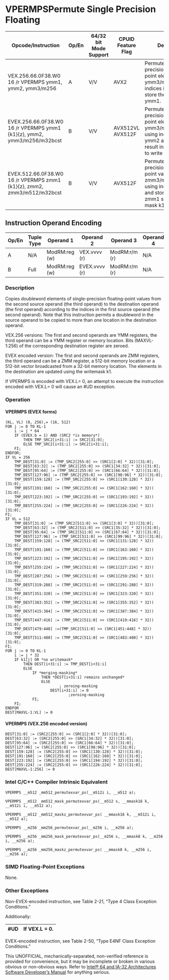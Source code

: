 # VPERMPS**Permute Single Precision Floating**

| Opcode/Instruction                                                      | Op/En | 64/32 bit Mode Support | CPUID Feature Flag | Description                                                                                                                                        |
| ----------------------------------------------------------------------- | ----- | ---------------------- | ------------------ | -------------------------------------------------------------------------------------------------------------------------------------------------- |
| VEX.256.66.0F38.W0 16 /r VPERMPS ymm1, ymm2, ymm3/m256                  | A     | V/V                    | AVX2               | Permute single-precision floating-point elements in ymm3/m256 using indices in ymm2 and store the result in ymm1.                                  |
| EVEX.256.66.0F38.W0 16 /r VPERMPS ymm1 {k1}{z}, ymm2, ymm3/m256/m32bcst | B     | V/V                    | AVX512VL AVX512F   | Permute single-precision floating-point elements in ymm3/m256/m32bcst using indexes in ymm2 and store the result in ymm1 subject to write mask k1. |
| EVEX.512.66.0F38.W0 16 /r VPERMPS zmm1 {k1}{z}, zmm2, zmm3/m512/m32bcst | B     | V/V                    | AVX512F            | Permute single-precision floating-point values in zmm3/m512/m32bcst using indices in zmm2 and store the result in zmm1 subject to write mask k1.   |

## Instruction Operand Encoding

| Op/En | Tuple Type | Operand 1     | Operand 2     | Operand 3     | Operand 4 |
| ----- | ---------- | ------------- | ------------- | ------------- | --------- |
| A     | N/A        | ModRM:reg (w) | VEX.vvvv (r)  | ModRM:r/m (r) | N/A       |
| B     | Full       | ModRM:reg (w) | EVEX.vvvv (r) | ModRM:r/m (r) | N/A       |

### Description

Copies doubleword elements of single-precision floating-point values from the second source operand (the third operand) to the destination operand (the first operand) according to the indices in the first source operand (the second operand). Note that this instruction permits a doubleword in the source operand to be copied to more than one location in the destination operand.

VEX.256 versions: The first and second operands are YMM registers, the third operand can be a YMM register or memory location. Bits (MAXVL-1:256) of the corresponding destination register are zeroed.

EVEX encoded version: The first and second operands are ZMM registers, the third operand can be a ZMM register, a 512-bit memory location or a 512-bit vector broadcasted from a 32-bit memory location. The elements in the destination are updated using the writemask k1.

If VPERMPS is encoded with VEX.L= 0, an attempt to execute the instruction encoded with VEX.L= 0 will cause an #​​​UD exception.

### Operation

#### VPERMPS (EVEX forms)

```
(KL, VL) (8, 256),= (16, 512)
FOR j := 0 TO KL-1
    i := j * 64
    IF (EVEX.b = 1) AND (SRC2 *is memory*)
        THEN TMP_SRC2[i+31:i] := SRC2[31:0];
        ELSE TMP_SRC2[i+31:i] := SRC2[i+31:i];
    FI;
ENDFOR;
IF VL = 256
    TMP_DEST[31:0] := (TMP_SRC2[255:0] >> (SRC1[2:0] * 32))[31:0];
    TMP_DEST[63:32] := (TMP_SRC2[255:0] >> (SRC1[34:32] * 32))[31:0];
    TMP_DEST[95:64] := (TMP_SRC2[255:0] >> (SRC1[66:64] * 32))[31:0];
    TMP_DEST[127:96] := (TMP_SRC2[255:0] >> (SRC1[98:96] * 32))[31:0];
    TMP_DEST[159:128] := (TMP_SRC2[255:0] >> (SRC1[130:128] * 32))[31:0];
    TMP_DEST[191:160] := (TMP_SRC2[255:0] >> (SRC1[162:160] * 32))[31:0];
    TMP_DEST[223:192] := (TMP_SRC2[255:0] >> (SRC1[193:192] * 32))[31:0];
    TMP_DEST[255:224] := (TMP_SRC2[255:0] >> (SRC1[226:224] * 32))[31:0];
FI;
IF VL = 512
    TMP_DEST[31:0] := (TMP_SRC2[511:0] >> (SRC1[3:0] * 32))[31:0];
    TMP_DEST[63:32] := (TMP_SRC2[511:0] >> (SRC1[35:32] * 32))[31:0];
    TMP_DEST[95:64] := (TMP_SRC2[511:0] >> (SRC1[67:64] * 32))[31:0];
    TMP_DEST[127:96] := (TMP_SRC2[511:0] >> (SRC1[99:96] * 32))[31:0];
    TMP_DEST[159:128] := (TMP_SRC2[511:0] >> (SRC1[131:128] * 32))[31:0];
    TMP_DEST[191:160] := (TMP_SRC2[511:0] >> (SRC1[163:160] * 32))[31:0];
    TMP_DEST[223:192] := (TMP_SRC2[511:0] >> (SRC1[195:192] * 32))[31:0];
    TMP_DEST[255:224] := (TMP_SRC2[511:0] >> (SRC1[227:224] * 32))[31:0];
    TMP_DEST[287:256] := (TMP_SRC2[511:0] >> (SRC1[259:256] * 32))[31:0];
    TMP_DEST[319:288] := (TMP_SRC2[511:0] >> (SRC1[291:288] * 32))[31:0];
    TMP_DEST[351:320] := (TMP_SRC2[511:0] >> (SRC1[323:320] * 32))[31:0];
    TMP_DEST[383:352] := (TMP_SRC2[511:0] >> (SRC1[355:352] * 32))[31:0];
    TMP_DEST[415:384] := (TMP_SRC2[511:0] >> (SRC1[387:384] * 32))[31:0];
    TMP_DEST[447:416] := (TMP_SRC2[511:0] >> (SRC1[419:416] * 32))[31:0];
    TMP_DEST[479:448] :=(TMP_SRC2[511:0] >> (SRC1[451:448] * 32))[31:0];
    TMP_DEST[511:480] := (TMP_SRC2[511:0] >> (SRC1[483:480] * 32))[31:0];
FI;
FOR j := 0 TO KL-1
    i := j * 32
    IF k1[j] OR *no writemask*
        THEN DEST[i+31:i] := TMP_DEST[i+31:i]
        ELSE
            IF *merging-masking*
                THEN *DEST[i+31:i] remains unchanged*
                ELSE
                        ; zeroing-masking
                    DEST[i+31:i] := 0
                            ;zeroing-masking
            FI;
    FI;
ENDFOR
DEST[MAXVL-1:VL] := 0

```

#### VPERMPS (VEX.256 encoded version)

```
DEST[31:0] := (SRC2[255:0] >> (SRC1[2:0] * 32))[31:0];
DEST[63:32] := (SRC2[255:0] >> (SRC1[34:32] * 32))[31:0];
DEST[95:64] := (SRC2[255:0] >> (SRC1[66:64] * 32))[31:0];
DEST[127:96] := (SRC2[255:0] >> (SRC1[98:96] * 32))[31:0];
DEST[159:128] := (SRC2[255:0] >> (SRC1[130:128] * 32))[31:0];
DEST[191:160] := (SRC2[255:0] >> (SRC1[162:160] * 32))[31:0];
DEST[223:192] := (SRC2[255:0] >> (SRC1[194:192] * 32))[31:0];
DEST[255:224] := (SRC2[255:0] >> (SRC1[226:224] * 32))[31:0];
DEST[MAXVL-1:256] := 0

```

### Intel C/C++ Compiler Intrinsic Equivalent

```
VPERMPS __m512 _mm512_permutexvar_ps(__m512i i, __m512 a);

```

```
VPERMPS __m512 _mm512_mask_permutexvar_ps(__m512 s, __mmask16 k, __m512i i, __m512 a);

```

```
VPERMPS __m512 _mm512_maskz_permutexvar_ps( __mmask16 k, __m512i i, __m512 a);

```

```
VPERMPS __m256 _mm256_permutexvar_ps(__m256 i, __m256 a);

```

```
VPERMPS __m256 _mm256_mask_permutexvar_ps(__m256 s, __mmask8 k, __m256 i, __m256 a);

```

```
VPERMPS __m256 _mm256_maskz_permutexvar_ps( __mmask8 k, __m256 i, __m256 a);

```

### SIMD Floating-Point Exceptions

None.

### Other Exceptions

Non-EVEX-encoded instruction, see Table 2-21, “Type 4 Class Exception Conditions.”

Additionally:

| #​​​UD | If VEX.L = 0. |
| ------ | ------------- |

EVEX-encoded instruction, see Table 2-50, “Type E4NF Class Exception Conditions.”

This UNOFFICIAL, mechanically-separated, non-verified reference is provided for convenience, but it may be
incomplete or broken in various obvious or non-obvious
ways. Refer to [Intel® 64 and IA-32 Architectures Software Developer’s Manual](https://software.intel.com/en-us/download/intel-64-and-ia-32-architectures-sdm-combined-volumes-1-2a-2b-2c-2d-3a-3b-3c-3d-and-4) for anything serious.
